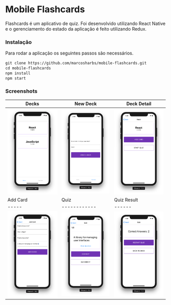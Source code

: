 # Mobile Flashcards

Flashcards é um aplicativo de quiz. Foi desenvolvido utilizando React Native e o gerenciamento do estado da aplicação é feito utilizando Redux.

### Instalação

Para rodar a aplicação os seguintes passos são necessários.

```
git clone https://github.com/marcosharbs/mobile-flashcards.git
cd mobile-flashcards
npm install
npm start
```

### Screenshots

Decks|New Deck|Deck Detail
-----|------------|------
<img src="https://raw.githubusercontent.com/marcosharbs/mobile-flashcards/master/imgs/img-1.png" width="300px">|<img src="https://raw.githubusercontent.com/marcosharbs/mobile-flashcards/master/imgs/img-2.png" width="300px">|<img src="https://raw.githubusercontent.com/marcosharbs/mobile-flashcards/master/imgs/img-3.png" width="300px">
Add Card|Quiz|Quiz Result
-----|------------|------
<img src="https://raw.githubusercontent.com/marcosharbs/mobile-flashcards/master/imgs/img-4.png" width="300px">|<img src="https://raw.githubusercontent.com/marcosharbs/mobile-flashcards/master/imgs/img-5.png" width="300px">|<img src="https://raw.githubusercontent.com/marcosharbs/mobile-flashcards/master/imgs/img-6.png" width="300px">